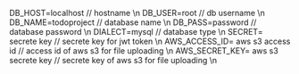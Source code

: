DB_HOST=localhost          // hostname \n
DB_USER=root               // db username \n
DB_NAME=todoproject        // database name \n
DB_PASS=password           // database password \n
DIALECT=mysql              // database type \n 
SECRET= secrete key        // secrete key for jwt token \n 
AWS_ACCESS_ID= aws s3 access id     // access id of aws s3 for file uploading \n
AWS_SECRET_KEY= aws s3 secrete key  // secrete key of aws s3 for file uploading \n
